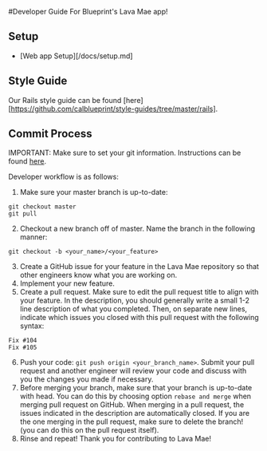 #Developer Guide For Blueprint's Lava Mae app!
## Setup
* [Web app Setup][/docs/setup.md]

## Style Guide
Our Rails style guide can be found [here][https://github.com/calblueprint/style-guides/tree/master/rails].

## Commit Process
IMPORTANT: Make sure to set your git information. Instructions can be found [here](https://help.github.com/articles/setting-your-username-in-git/).

Developer workflow is as follows:
1. Make sure your master branch is up-to-date:
```
git checkout master
git pull
```
2. Checkout a new branch off of master. Name the branch in the following manner:
```
git checkout -b <your_name>/<your_feature>
```
3. Create a GitHub issue for your feature in the Lava Mae repository so that other
engineers know what you are working on.
4. Implement your new feature.
5. Create a pull request. Make sure to edit the pull request title to align with
your feature. In the description, you should generally write a small 1-2 line description
of what you completed. Then, on separate new lines, indicate which issues you closed with
this pull request with the following syntax:
```
Fix #104
Fix #105
```
6. Push your code: `git push origin <your_branch_name>`. Submit your pull request and
another engineer will review your code and discuss with you the changes you made if necessary.
7. Before merging your branch, make sure that your branch is up-to-date with head. You can do
this by choosing option `rebase and merge` when merging pull request on GitHub. When merging
in a pull request, the issues indicated in the description are automatically closed. If you are
the one merging in the pull request, make sure to delete the branch! (you can do this on the pull
request itself).
8. Rinse and repeat! Thank you for contributing to Lava Mae!

